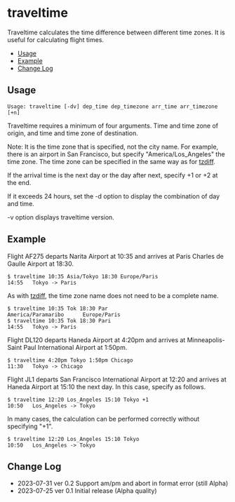# traveltime <!-- omit in toc -->

Traveltime calculates the time difference between different time zones. It is useful for calculating flight times.

- [Usage](#usage)
- [Example](#example)
- [Change Log](#change-log)

## Usage

    Usage: traveltime [-dv] dep_time dep_timezone arr_time arr_timezone [+n]

Traveltime requires a minimum of four arguments. Time and time zone of origin, and time and time zone of destination.

Note: It is the time zone that is specified, not the city name.
For example, there is an airport in San Francisco, but specify "America/Los_Angeles" the time zone.
The time zone can be specified in the same way as for [tzdiff](https://github.com/belgianbeer/tzdiff).

If the arrival time is the next day or the day after next, specify +1 or +2 at the end.

If it exceeds 24 hours, set the -d option to display the combination of day and time.

-v option displays traveltime version.

## Example

Flight AF275 departs Narita Airport at 10:35 and arrives at Paris Charles de Gaulle Airport at 18:30.

```
$ traveltime 10:35 Asia/Tokyo 18:30 Europe/Paris
14:55   Tokyo -> Paris
```

As with [tzdiff](https://github.com/belgianbeer/tzdiff), the time zone name does not need to be a complete name.

```
$ traveltime 10:35 Tok 18:30 Par
America/Paramaribo      Europe/Paris
$ traveltime 10:35 Tok 18:30 Pari
14:55   Tokyo -> Paris
```

Flight DL120 departs Haneda Airport at 4:20pm and arrives at Minneapolis-Saint Paul International Airport at 1:50pm.

```
$ traveltime 4:20pm Tokyo 1:50pm Chicago
11:30   Tokyo -> Chicago
```

Flight JL1 departs San Francisco International Airport at 12:20 and arrives at Haneda Airport at 15:10 the next day. In this case, specify as follows.

```
$ traveltime 12:20 Los_Angeles 15:10 Tokyo +1
10:50   Los_Angeles -> Tokyo
```

In many cases, the calculation can be performed correctly without specifying "+1".

```
$ traveltime 12:20 Los_Angeles 15:10 Tokyo
10:50   Los_Angeles -> Tokyo
```

## Change Log

- 2023-07-31 ver 0.2 Support am/pm and abort in format error (still Alpha)
- 2023-07-25 ver 0.1 Initial release (Alpha quality)
